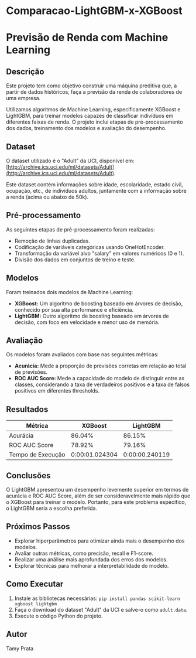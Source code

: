 # Comparacao-LightGBM-x-XGBoost
# Previsão de Renda com Machine Learning

## Descrição

Este projeto tem como objetivo construir uma máquina preditiva que, a partir de dados históricos, faça a previsão da renda de colaboradores de uma empresa. 

Utilizamos algoritmos de Machine Learning, especificamente XGBoost e LightGBM, para treinar modelos capazes de classificar indivíduos em diferentes faixas de renda. O projeto inclui etapas de pré-processamento dos dados, treinamento dos modelos e avaliação do desempenho.

## Dataset

O dataset utilizado é o "Adult" da UCI, disponível em: [http://archive.ics.uci.edu/ml/datasets/Adult](http://archive.ics.uci.edu/ml/datasets/Adult). 

Este dataset contém informações sobre idade, escolaridade, estado civil, ocupação, etc., de indivíduos adultos, juntamente com a informação sobre a renda (acima ou abaixo de 50k).

## Pré-processamento

As seguintes etapas de pré-processamento foram realizadas:

* Remoção de linhas duplicadas.
* Codificação de variáveis categóricas usando OneHotEncoder.
* Transformação da variável alvo "salary" em valores numéricos (0 e 1).
* Divisão dos dados em conjuntos de treino e teste.

## Modelos

Foram treinados dois modelos de Machine Learning:

* **XGBoost:** Um algoritmo de boosting baseado em árvores de decisão, conhecido por sua alta performance e eficiência.
* **LightGBM:** Outro algoritmo de boosting baseado em árvores de decisão, com foco em velocidade e menor uso de memória.

## Avaliação

Os modelos foram avaliados com base nas seguintes métricas:

* **Acurácia:** Mede a proporção de previsões corretas em relação ao total de previsões.
* **ROC AUC Score:** Mede a capacidade do modelo de distinguir entre as classes, considerando a taxa de verdadeiros positivos e a taxa de falsos positivos em diferentes thresholds.

## Resultados

| Métrica | XGBoost | LightGBM |
|---|---|---|
| Acurácia | 86.04% | 86.15% |
| ROC AUC Score | 78.92% | 79.16% |
| Tempo de Execução |  0:00:01.024304 | 0:00:00.240119 |


## Conclusões

O LightGBM apresentou um desempenho levemente superior em termos de acurácia e ROC AUC Score, além de ser consideravelmente mais rápido que o XGBoost para treinar o modelo. Portanto, para este problema específico, o LightGBM seria a escolha preferida.

## Próximos Passos

* Explorar hiperparâmetros para otimizar ainda mais o desempenho dos modelos.
* Avaliar outras métricas, como precisão, recall e F1-score.
* Realizar uma análise mais aprofundada dos erros dos modelos.
* Explorar técnicas para melhorar a interpretabilidade do modelo.


## Como Executar

1. Instale as bibliotecas necessárias: `pip install pandas scikit-learn xgboost lightgbm`
2. Faça o download do dataset "Adult" da UCI e salve-o como `adult.data`.
3. Execute o código Python do projeto.

## Autor

Tamy Prata
